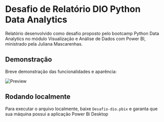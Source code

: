 # Desafio de Relatório DIO Python Data Analytics

Relatório desenvolvido como desafio proposto pelo bootcamp Python Data Analytics no módulo Visualização e Análise de Dados com Power BI, ministrado pela Juliana Mascarenhas.




## Demonstração

Breve demonstração das funcionalidades e aparência:

![Preview](./capturas-PowerBiService/Funcionalidades.gif)


## Rodando localmente

Para executar o arquivo localmente, baixe `Desafio-dio.pbix` e garanta que sua máquina possui a aplicação Power Bi Desktop